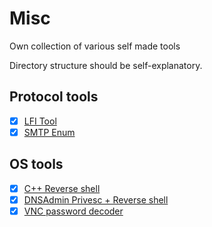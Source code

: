 # Misc

Own collection of various self made tools

Directory structure should be self-explanatory.

## Protocol tools

- [X] [LFI Tool](protocol/http/lfi.py)  
- [X] [SMTP Enum](protocol/smtp/smtp_enum.py)  

## OS tools

- [X] [C++ Reverse shell](windows/revShell/revShell.cpp)  
- [X] [DNSAdmin Privesc + Reverse shell](windows/dnsadmin_to_system_shell/DnsPlug.cpp)  
- [X] [VNC password decoder](windows/VNCHexDecoder/Program.cs)  